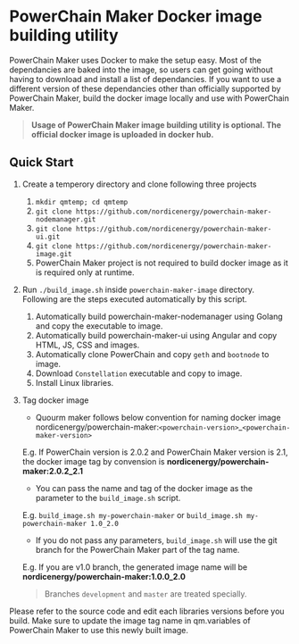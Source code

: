 # PowerChain Maker Docker image building utility #

PowerChain Maker uses Docker to make the setup easy. Most of the dependancies are baked into the image, so users can get going without having to download and install a list of dependancies. If you want to use a different version of these dependancies other than officially supported by PowerChain Maker, build the docker image locally and use with PowerChain Maker. 

> **Usage of PowerChain Maker image building utility is optional. The official docker image is uploaded in docker hub.**
## Quick Start ##
1. Create a temperory directory and clone following three projects
   1. `mkdir qmtemp; cd qmtemp ` 
   1. `git clone https://github.com/nordicenergy/powerchain-maker-nodemanager.git`
   1. `git clone https://github.com/nordicenergy/powerchain-maker-ui.git`
   1. `git clone https://github.com/nordicenergy/powerchain-maker-image.git` 
   1. PowerChain Maker project is not required to build docker image as it is required only at runtime. 
1. Run `./build_image.sh` inside `powerchain-maker-image` directory. Following are the steps executed automatically by this script. 
   1. Automatically build powerchain-maker-nodemanager using Golang and copy the executable to image.
   2. Automatically build powerchain-maker-ui using Angular and copy HTML, JS, CSS and images. 
   3. Automatically clone PowerChain and copy `geth` and `bootnode` to image.
   4. Download `Constellation` executable and copy to image.
   5. Install Linux libraries.
1. Tag docker image
   * Quourm maker follows below convention for naming docker image
   nordicenergy/powerchain-maker:`<powerchain-version>`_`<powerchain-maker-version>`  

   E.g. If PowerChain version is 2.0.2 and PowerChain Maker version is 2.1, the docker image tag by convension is **nordicenergy/powerchain-maker:2.0.2_2.1**
   
   * You can pass the name and tag of the docker image as the parameter to the `build_image.sh` script.  

   E.g. `build_image.sh my-powerchain-maker` or `build_image.sh my-powerchain-maker 1.0_2.0`

   * If you do not pass any parameters, `build_image.sh` will use the git branch for the PowerChain Maker part of the tag name. 

   E.g. If you are v1.0 branch, the generated image name will be **nordicenergy/powerchain-maker:1.0.0_2.0**

   > Branches `development` and `master` are treated specially.  


Please refer to the source code and edit each libraries versions before you build. Make sure to update the image tag name in qm.variables of PowerChain Maker to use this newly built image.  
